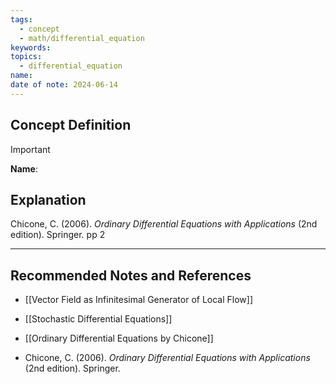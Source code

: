 ```yaml
---
tags:
  - concept
  - math/differential_equation
keywords: 
topics:
  - differential_equation
name: 
date of note: 2024-06-14
---
```


## Concept Definition

>[!important]
>**Name**: 



## Explanation


Chicone, C. (2006). _Ordinary Differential Equations with Applications_ (2nd edition). Springer. pp 2


-----------
##  Recommended Notes and References



- [[Vector Field as Infinitesimal Generator of Local Flow]]
- [[Stochastic Differential Equations]]

- [[Ordinary Differential Equations by Chicone]]
- Chicone, C. (2006). _Ordinary Differential Equations with Applications_ (2nd edition). Springer.